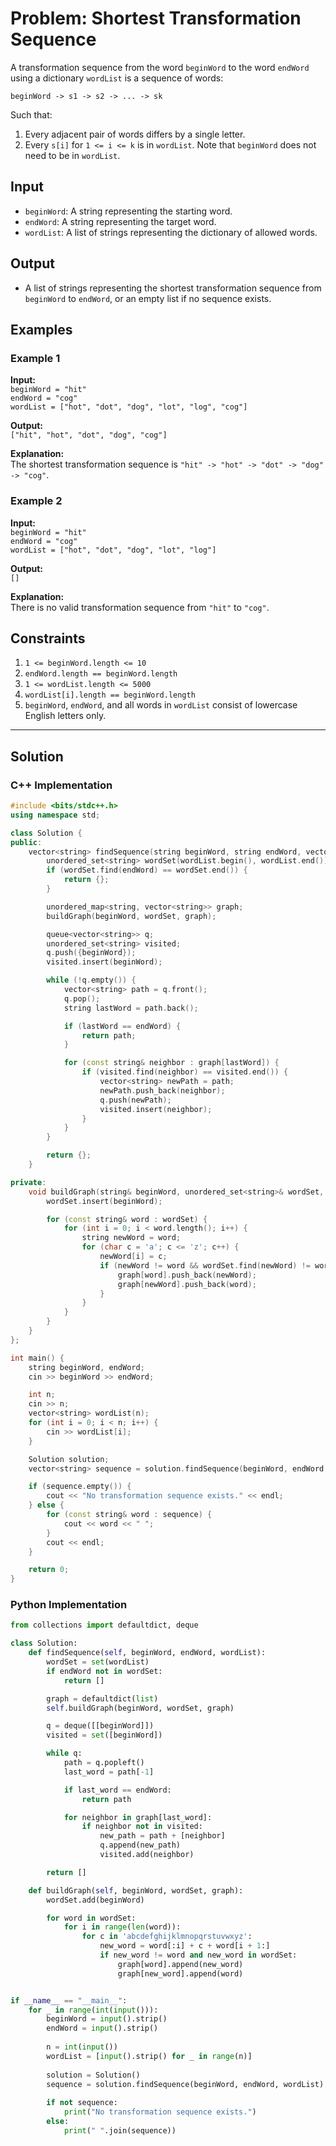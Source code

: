 
# Problem: Shortest Transformation Sequence

A transformation sequence from the word `beginWord` to the word `endWord` using a dictionary `wordList` is a sequence of words:

`beginWord -> s1 -> s2 -> ... -> sk`

Such that:

1. Every adjacent pair of words differs by a single letter.
2. Every `s[i]` for `1 <= i <= k` is in `wordList`. Note that `beginWord` does not need to be in `wordList`.

## Input

- `beginWord`: A string representing the starting word.
- `endWord`: A string representing the target word.
- `wordList`: A list of strings representing the dictionary of allowed words.

## Output

- A list of strings representing the shortest transformation sequence from `beginWord` to `endWord`, or an empty list if no sequence exists.

## Examples

### Example 1
**Input:**  
`beginWord = "hit"`  
`endWord = "cog"`  
`wordList = ["hot", "dot", "dog", "lot", "log", "cog"]`  

**Output:**  
`["hit", "hot", "dot", "dog", "cog"]`  

**Explanation:**  
The shortest transformation sequence is `"hit" -> "hot" -> "dot" -> "dog" -> "cog"`.

### Example 2
**Input:**  
`beginWord = "hit"`  
`endWord = "cog"`  
`wordList = ["hot", "dot", "dog", "lot", "log"]`  

**Output:**  
`[]`  

**Explanation:**  
There is no valid transformation sequence from `"hit"` to `"cog"`.

## Constraints
1. `1 <= beginWord.length <= 10`
2. `endWord.length == beginWord.length`
3. `1 <= wordList.length <= 5000`
4. `wordList[i].length == beginWord.length`
5. `beginWord`, `endWord`, and all words in `wordList` consist of lowercase English letters only.

---

## Solution

### C++ Implementation

```cpp
#include <bits/stdc++.h>
using namespace std;

class Solution {
public:
    vector<string> findSequence(string beginWord, string endWord, vector<string>& wordList) {
        unordered_set<string> wordSet(wordList.begin(), wordList.end());
        if (wordSet.find(endWord) == wordSet.end()) {
            return {};
        }

        unordered_map<string, vector<string>> graph;
        buildGraph(beginWord, wordSet, graph);

        queue<vector<string>> q;
        unordered_set<string> visited;
        q.push({beginWord});
        visited.insert(beginWord);

        while (!q.empty()) {
            vector<string> path = q.front();
            q.pop();
            string lastWord = path.back();

            if (lastWord == endWord) {
                return path;
            }

            for (const string& neighbor : graph[lastWord]) {
                if (visited.find(neighbor) == visited.end()) {
                    vector<string> newPath = path;
                    newPath.push_back(neighbor);
                    q.push(newPath);
                    visited.insert(neighbor);
                }
            }
        }

        return {};
    }

private:
    void buildGraph(string& beginWord, unordered_set<string>& wordSet, unordered_map<string, vector<string>>& graph) {
        wordSet.insert(beginWord);

        for (const string& word : wordSet) {
            for (int i = 0; i < word.length(); i++) {
                string newWord = word;
                for (char c = 'a'; c <= 'z'; c++) {
                    newWord[i] = c;
                    if (newWord != word && wordSet.find(newWord) != wordSet.end()) {
                        graph[word].push_back(newWord);
                        graph[newWord].push_back(word);
                    }
                }
            }
        }
    }
};

int main() {
    string beginWord, endWord;
    cin >> beginWord >> endWord;

    int n;
    cin >> n;
    vector<string> wordList(n);
    for (int i = 0; i < n; i++) {
        cin >> wordList[i];
    }

    Solution solution;
    vector<string> sequence = solution.findSequence(beginWord, endWord, wordList);

    if (sequence.empty()) {
        cout << "No transformation sequence exists." << endl;
    } else {
        for (const string& word : sequence) {
            cout << word << " ";
        }
        cout << endl;
    }

    return 0;
}
```

### Python Implementation

```python
from collections import defaultdict, deque

class Solution:
    def findSequence(self, beginWord, endWord, wordList):
        wordSet = set(wordList)
        if endWord not in wordSet:
            return []

        graph = defaultdict(list)
        self.buildGraph(beginWord, wordSet, graph)

        q = deque([[beginWord]])
        visited = set([beginWord])

        while q:
            path = q.popleft()
            last_word = path[-1]

            if last_word == endWord:
                return path

            for neighbor in graph[last_word]:
                if neighbor not in visited:
                    new_path = path + [neighbor]
                    q.append(new_path)
                    visited.add(neighbor)

        return []

    def buildGraph(self, beginWord, wordSet, graph):
        wordSet.add(beginWord)

        for word in wordSet:
            for i in range(len(word)):
                for c in 'abcdefghijklmnopqrstuvwxyz':
                    new_word = word[:i] + c + word[i + 1:]
                    if new_word != word and new_word in wordSet:
                        graph[word].append(new_word)
                        graph[new_word].append(word)


if __name__ == "__main__":
    for _ in range(int(input())):
	    beginWord = input().strip()
	    endWord = input().strip()
	
	    n = int(input())
	    wordList = [input().strip() for _ in range(n)]
	
	    solution = Solution()
	    sequence = solution.findSequence(beginWord, endWord, wordList)
	
	    if not sequence:
	        print("No transformation sequence exists.")
	    else:
	        print(" ".join(sequence))
```